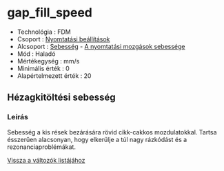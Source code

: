# gap\_fill\_speed

* Technológia : FDM
* Csoport : [Nyomtatási beállítások](../../../konfig/print_settings)
* Alcsoport : [Sebesség](../../../konfig/print_settings#sebesség) - [A nyomtatási mozgások sebessége](gap_fill_speed.md)
* Mód : Haladó
* Mértékegység : mm/s
* Minimális érték :  0
* Alapértelmezett érték : 20

## Hézagkitöltési sebesség

### Leírás

Sebesség a kis rések bezárására rövid cikk-cakkos mozdulatokkal. Tartsa ésszerűen alacsonyan, hogy elkerülje a túl nagy rázkódást és a rezonanciaproblémákat.

[Vissza a változók listájához](../../variable_list)

